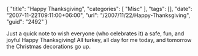 {
	"title": "Happy Thanksgiving",
	"categories": [
		"Misc"
	],
	"tags": [],
	"date": "2007-11-22T09:11:00+06:00",
	"url": "/2007/11/22/Happy-Thanksgiving",
	"guid": "2492"
}

Just a quick note to wish everyone (who celebrates it) a safe, fun, and joyful Happy Thanksgiving! All turkey, all day for me today, and tomorrow the Christmas decorations go up.